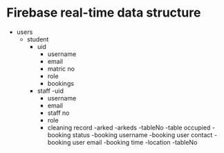 
<h1>Firebase real-time data structure</h1>

- users
	- student
		- uid
			- username
			- email
 			- matric no
 			- role
 			- bookings
     	- staff
 		-uid
 			- username
 			- email
 			- staff no
 			- role 
			- cleaning record
-arked
	-arkeds
			-tableNo
				-table occupied
				-booking status
				-booking username
				-booking user contact
				-booking user email
				-booking time
				-location
				-tableNo		
